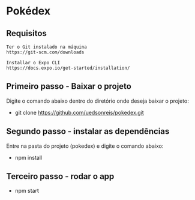 # Pokédex

## Requisitos
    Ter o Git instalado na máquina
    https://git-scm.com/downloads

    Installar o Expo CLI
    https://docs.expo.io/get-started/installation/

## Primeiro passo - Baixar o projeto
Digite o comando abaixo dentro do diretório onde deseja baixar o projeto:
- git clone https://github.com/uedsonreis/pokedex.git

## Segundo passo - instalar as dependências
Entre na pasta do projeto (pokedex) e digite o comando abaixo:
- npm install

## Terceiro passo - rodar o app
- npm start